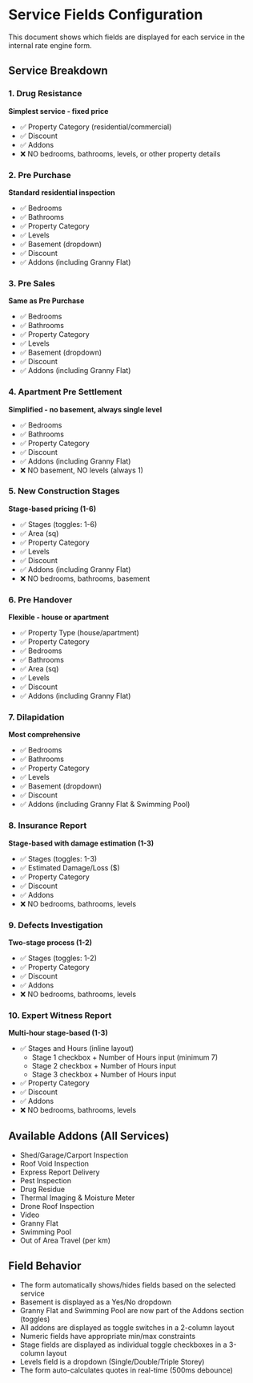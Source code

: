 # Service Fields Configuration

This document shows which fields are displayed for each service in the internal rate engine form.

## Service Breakdown

### 1. Drug Resistance
**Simplest service - fixed price**
- ✅ Property Category (residential/commercial)
- ✅ Discount
- ✅ Addons
- ❌ NO bedrooms, bathrooms, levels, or other property details

### 2. Pre Purchase
**Standard residential inspection**
- ✅ Bedrooms
- ✅ Bathrooms
- ✅ Property Category
- ✅ Levels
- ✅ Basement (dropdown)
- ✅ Discount
- ✅ Addons (including Granny Flat)

### 3. Pre Sales
**Same as Pre Purchase**
- ✅ Bedrooms
- ✅ Bathrooms
- ✅ Property Category
- ✅ Levels
- ✅ Basement (dropdown)
- ✅ Discount
- ✅ Addons (including Granny Flat)

### 4. Apartment Pre Settlement
**Simplified - no basement, always single level**
- ✅ Bedrooms
- ✅ Bathrooms
- ✅ Property Category
- ✅ Discount
- ✅ Addons (including Granny Flat)
- ❌ NO basement, NO levels (always 1)

### 5. New Construction Stages
**Stage-based pricing (1-6)**
- ✅ Stages (toggles: 1-6)
- ✅ Area (sq)
- ✅ Property Category
- ✅ Levels
- ✅ Discount
- ✅ Addons (including Granny Flat)
- ❌ NO bedrooms, bathrooms, basement

### 6. Pre Handover
**Flexible - house or apartment**
- ✅ Property Type (house/apartment)
- ✅ Property Category
- ✅ Bedrooms
- ✅ Bathrooms
- ✅ Area (sq)
- ✅ Levels
- ✅ Discount
- ✅ Addons (including Granny Flat)

### 7. Dilapidation
**Most comprehensive**
- ✅ Bedrooms
- ✅ Bathrooms
- ✅ Property Category
- ✅ Levels
- ✅ Basement (dropdown)
- ✅ Discount
- ✅ Addons (including Granny Flat & Swimming Pool)

### 8. Insurance Report
**Stage-based with damage estimation (1-3)**
- ✅ Stages (toggles: 1-3)
- ✅ Estimated Damage/Loss ($)
- ✅ Property Category
- ✅ Discount
- ✅ Addons
- ❌ NO bedrooms, bathrooms, levels

### 9. Defects Investigation
**Two-stage process (1-2)**
- ✅ Stages (toggles: 1-2)
- ✅ Property Category
- ✅ Discount
- ✅ Addons
- ❌ NO bedrooms, bathrooms, levels

### 10. Expert Witness Report
**Multi-hour stage-based (1-3)**
- ✅ Stages and Hours (inline layout)
  - Stage 1 checkbox + Number of Hours input (minimum 7)
  - Stage 2 checkbox + Number of Hours input
  - Stage 3 checkbox + Number of Hours input
- ✅ Property Category
- ✅ Discount
- ✅ Addons
- ❌ NO bedrooms, bathrooms, levels

## Available Addons (All Services)
- Shed/Garage/Carport Inspection
- Roof Void Inspection
- Express Report Delivery
- Pest Inspection
- Drug Residue
- Thermal Imaging & Moisture Meter
- Drone Roof Inspection
- Video
- Granny Flat
- Swimming Pool
- Out of Area Travel (per km)

## Field Behavior
- The form automatically shows/hides fields based on the selected service
- Basement is displayed as a Yes/No dropdown
- Granny Flat and Swimming Pool are now part of the Addons section (toggles)
- All addons are displayed as toggle switches in a 2-column layout
- Numeric fields have appropriate min/max constraints
- Stage fields are displayed as individual toggle checkboxes in a 3-column layout
- Levels field is a dropdown (Single/Double/Triple Storey)
- The form auto-calculates quotes in real-time (500ms debounce)


